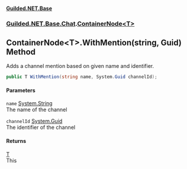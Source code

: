 
#### [Guilded.NET.Base](index 'index')
### [Guilded.NET.Base.Chat](index#Guilded_NET_Base_Chat 'Guilded.NET.Base.Chat').[ContainerNode&lt;T&gt;](ContainerNode_T_ 'Guilded.NET.Base.Chat.ContainerNode&lt;T&gt;')
## ContainerNode&lt;T&gt;.WithMention(string, Guid) Method
Adds a channel mention based on given name and identifier.  
```csharp
public T WithMention(string name, System.Guid channelId);
```

#### Parameters
<a name='Guilded_NET_Base_Chat_ContainerNode_T__WithMention(string_System_Guid)_name'></a>
`name` [System.String](https://docs.microsoft.com/en-us/dotnet/api/System.String 'System.String')  
The name of the channel
  
<a name='Guilded_NET_Base_Chat_ContainerNode_T__WithMention(string_System_Guid)_channelId'></a>
`channelId` [System.Guid](https://docs.microsoft.com/en-us/dotnet/api/System.Guid 'System.Guid')  
The identifier of the channel
  

#### Returns
[T](ContainerNode_T_#Guilded_NET_Base_Chat_ContainerNode_T__T 'Guilded.NET.Base.Chat.ContainerNode&lt;T&gt;.T')  
This
